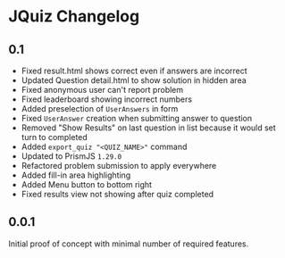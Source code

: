 # JQuiz Changelog

## 0.1

- Fixed result.html shows correct even if answers are incorrect
- Updated Question detail.html to show solution in hidden area
- Fixed anonymous user can't report problem
- Fixed leaderboard showing incorrect numbers
- Added preselection of `UserAnswers` in form
- Fixed `UserAnswer` creation when submitting answer to question
- Removed "Show Results" on last question in list because it would set turn to completed
- Added `export_quiz "<QUIZ_NAME>"` command
- Updated to PrismJS `1.29.0`
- Refactored problem submission to apply everywhere
- Added fill-in area highlighting
- Added Menu button to bottom right
- Fixed results view not showing after quiz completed

## 0.0.1

Initial proof of concept with minimal number of required features.


